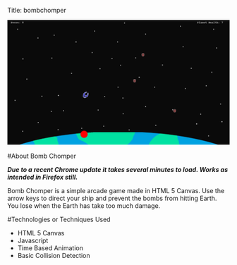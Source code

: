 Title: bombchomper

![Alt bomb](../images/bomb.png)

#About Bomb Chomper

***Due to a recent Chrome update it takes several minutes to load. Works as intended in Firefox still.***

Bomb Chomper is a simple arcade game made in HTML 5 Canvas. Use the arrow keys to direct your ship and prevent the bombs from hitting Earth. You lose when the Earth has take too much damage.

#Technologies or Techniques Used
- HTML 5 Canvas
- Javascript
- Time Based Animation
- Basic Collision Detection